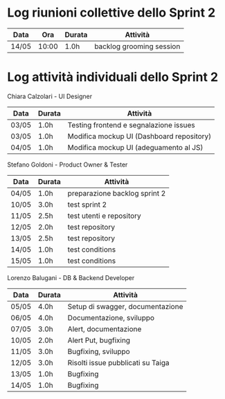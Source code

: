 # Log riunioni collettive dello Sprint 2

| Data | Ora | Durata | Attività |
|------|-----|--------|----------|
|14/05 |10:00 | 1.0h  | backlog grooming session |


# Log attività individuali dello Sprint 2




Chiara Calzolari - UI Designer

| Data  | Durata | Attività |
|-------|--------|----------|
|03/05 | 1.0h | Testing frontend e segnalazione issues
|03/05 | 1.0h | Modifica mockup UI (Dashboard repository)
|04/05 | 1.0h | Modifica mockup UI (adeguamento al JS)

Stefano Goldoni - Product Owner & Tester

| Data  | Durata | Attività |
|-------|--------|----------|
|04/05 |1.0h |preparazione backlog sprint 2
|10/05 |3.0h |test sprint 2
|11/05 |2.5h |test utenti e repository
|12/05 |2.0h |test repository
|13/05 |2.5h |test repository
|14/05 |1.0h |test conditions
|15/05 |1.0h |test conditions

Lorenzo Balugani - DB & Backend Developer

| Data  | Durata | Attività |
|-------|--------|----------|
|05/05|4.0h|Setup di swagger, documentazione
|06/05|4.0h|Documentazione, sviluppo
|07/05|3.0h|Alert, documentazione
|10/05|2.0h|Alert Put, bugfixing
|11/05|3.0h|Bugfixing, sviluppo
|12/05|3.0h|Risolti issue pubblicati su Taiga
|13/05|1.0h|Bugfixing
|14/05|1.0h|Bugfixing
